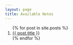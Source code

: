 ```yaml
---
layout: page
title: Available Notes
---
```


<ol>
	{% for post in site.posts %}
		<li>
			<a href="{{ post.url }}">{{ post.title }}</a>
		</li>
	{% endfor %}
</ol>
